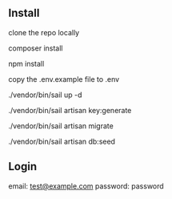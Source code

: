 

## Install

clone the repo locally

composer install

npm install

copy the .env.example file to .env

./vendor/bin/sail up -d

./vendor/bin/sail artisan key:generate

./vendor/bin/sail artisan migrate

./vendor/bin/sail artisan db:seed

## Login

email: test@example.com
password: password